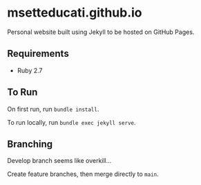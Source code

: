 # msetteducati.github.io

Personal website built using Jekyll to be hosted on GitHub Pages.

## Requirements

* Ruby 2.7

## To Run

On first run, run `bundle install`.

To run locally, run `bundle exec jekyll serve`.

## Branching

Develop branch seems like overkill...

Create feature branches, then merge directly to `main`.